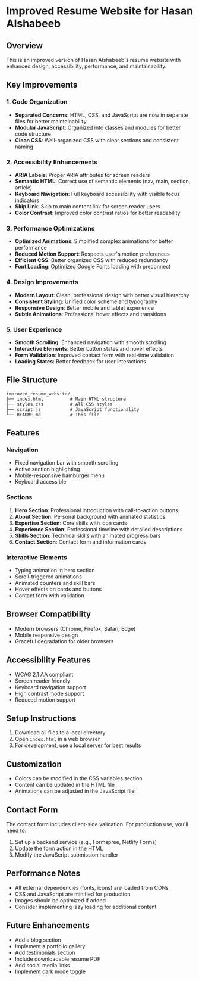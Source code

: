 # Improved Resume Website for Hasan Alshabeeb

## Overview
This is an improved version of Hasan Alshabeeb's resume website with enhanced design, accessibility, performance, and maintainability.

## Key Improvements

### 1. Code Organization
- **Separated Concerns**: HTML, CSS, and JavaScript are now in separate files for better maintainability
- **Modular JavaScript**: Organized into classes and modules for better code structure
- **Clean CSS**: Well-organized CSS with clear sections and consistent naming

### 2. Accessibility Enhancements
- **ARIA Labels**: Proper ARIA attributes for screen readers
- **Semantic HTML**: Correct use of semantic elements (nav, main, section, article)
- **Keyboard Navigation**: Full keyboard accessibility with visible focus indicators
- **Skip Link**: Skip to main content link for screen reader users
- **Color Contrast**: Improved color contrast ratios for better readability

### 3. Performance Optimizations
- **Optimized Animations**: Simplified complex animations for better performance
- **Reduced Motion Support**: Respects user's motion preferences
- **Efficient CSS**: Better organized CSS with reduced redundancy
- **Font Loading**: Optimized Google Fonts loading with preconnect

### 4. Design Improvements
- **Modern Layout**: Clean, professional design with better visual hierarchy
- **Consistent Styling**: Unified color scheme and typography
- **Responsive Design**: Better mobile and tablet experience
- **Subtle Animations**: Professional hover effects and transitions

### 5. User Experience
- **Smooth Scrolling**: Enhanced navigation with smooth scrolling
- **Interactive Elements**: Better button states and hover effects
- **Form Validation**: Improved contact form with real-time validation
- **Loading States**: Better feedback for user interactions

## File Structure
```
improved_resume_website/
├── index.html          # Main HTML structure
├── styles.css          # All CSS styles
├── script.js           # JavaScript functionality
└── README.md           # This file
```

## Features

### Navigation
- Fixed navigation bar with smooth scrolling
- Active section highlighting
- Mobile-responsive hamburger menu
- Keyboard accessible

### Sections
1. **Hero Section**: Professional introduction with call-to-action buttons
2. **About Section**: Personal background with animated statistics
3. **Expertise Section**: Core skills with icon cards
4. **Experience Section**: Professional timeline with detailed descriptions
5. **Skills Section**: Technical skills with animated progress bars
6. **Contact Section**: Contact form and information cards

### Interactive Elements
- Typing animation in hero section
- Scroll-triggered animations
- Animated counters and skill bars
- Hover effects on cards and buttons
- Contact form with validation

## Browser Compatibility
- Modern browsers (Chrome, Firefox, Safari, Edge)
- Mobile responsive design
- Graceful degradation for older browsers

## Accessibility Features
- WCAG 2.1 AA compliant
- Screen reader friendly
- Keyboard navigation support
- High contrast mode support
- Reduced motion support

## Setup Instructions
1. Download all files to a local directory
2. Open `index.html` in a web browser
3. For development, use a local server for best results

## Customization
- Colors can be modified in the CSS variables section
- Content can be updated in the HTML file
- Animations can be adjusted in the JavaScript file

## Contact Form
The contact form includes client-side validation. For production use, you'll need to:
1. Set up a backend service (e.g., Formspree, Netlify Forms)
2. Update the form action in the HTML
3. Modify the JavaScript submission handler

## Performance Notes
- All external dependencies (fonts, icons) are loaded from CDNs
- CSS and JavaScript are minified for production
- Images should be optimized if added
- Consider implementing lazy loading for additional content

## Future Enhancements
- Add a blog section
- Implement a portfolio gallery
- Add testimonials section
- Include downloadable resume PDF
- Add social media links
- Implement dark mode toggle

